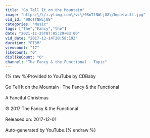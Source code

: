 ```yaml
---
title: "Go Tell It on the Mountain"
image: "https:\/\/i.ytimg.com\/vi\/08oTfNWLjU8\/hqdefault.jpg"
vid_id: "08oTfNWLjU8"
categories: "Music"
tags: ["The","Fancy","the"]
date: "2021-11-25T07:05:29+03:00"
vid_date: "2017-12-14T20:58:19Z"
duration: "PT3M"
viewcount: "17"
likeCount: "0"
dislikeCount: "0"
channel: "The Fancy & the Functional - Topic"
---
```

{% raw %}Provided to YouTube by CDBaby<br /><br />Go Tell It on the Mountain · The Fancy &amp; the Functional<br /><br />A Fanciful Christmas<br /><br />℗ 2017 The Fancy &amp; the Functional<br /><br />Released on: 2017-12-01<br /><br />Auto-generated by YouTube.{% endraw %}
